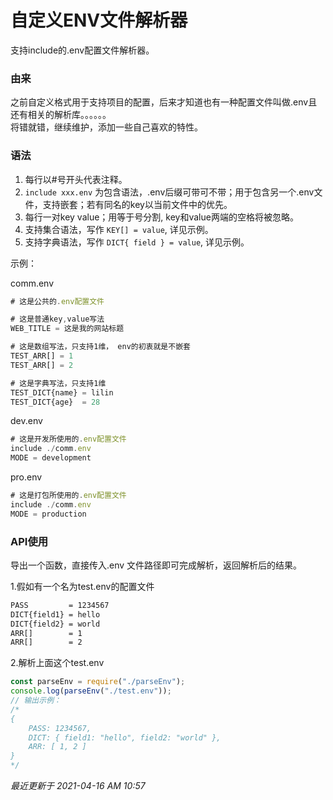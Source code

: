 # 自定义ENV文件解析器

支持include的.env配置文件解析器。   

### 由来
之前自定义格式用于支持项目的配置，后来才知道也有一种配置文件叫做.env且还有相关的解析库。。。。。。    
将错就错，继续维护，添加一些自己喜欢的特性。   

### 语法
1. 每行以#号开头代表注释。   
2. ```include xxx.env``` 为包含语法，.env后缀可带可不带；用于包含另一个.env文件，支持嵌套；若有同名的key以当前文件中的优先。   
3. 每行一对key value；用等于号分割, key和value两端的空格将被忽略。  
4. 支持集合语法，写作 ```KEY[] = value```, 详见示例。   
5. 支持字典语法，写作 ```DICT{ field } = value```, 详见示例。

示例：

comm.env
```js
# 这是公共的.env配置文件

# 这是普通key,value写法
WEB_TITLE = 这是我的网站标题

# 这是数组写法，只支持1维， env的初衷就是不嵌套
TEST_ARR[] = 1
TEST_ARR[] = 2

# 这是字典写法，只支持1维
TEST_DICT{name} = lilin
TEST_DICT{age}  = 28

```
dev.env
```js
# 这是开发所使用的.env配置文件
include ./comm.env
MODE = development
```
pro.env
```js
# 这是打包所使用的.env配置文件
include ./comm.env
MODE = production
```

### API使用
导出一个函数，直接传入.env 文件路径即可完成解析，返回解析后的结果。

1.假如有一个名为test.env的配置文件
```sh
PASS         = 1234567
DICT{field1} = hello
DICT{field2} = world
ARR[]        = 1
ARR[]        = 2
```
2.解析上面这个test.env
```js
const parseEnv = require("./parseEnv");
console.log(parseEnv("./test.env"));
// 输出示例：
/*
{
    PASS: 1234567,
    DICT: { field1: "hello", field2: "world" },
    ARR: [ 1, 2 ]
}
*/
```

*最近更新于 2021-04-16 AM 10:57*
